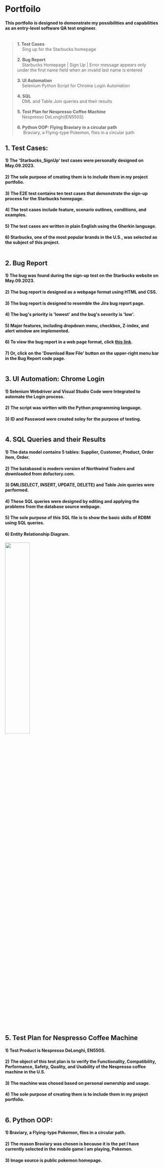 # Portfoilo 

 #### This portfolio is designed to demonstrate my possibilities and capabilities as an entry-level software QA test engineer. <br><br>
 
>  **1. Test Cases<br>**
>  &nbsp;&nbsp; &nbsp;Sing up for the Starbucks homepage <br><br>
>  **2. Bug Report <br>**
>  &nbsp;&nbsp; &nbsp;Starbucks Homepage | Sign Up | Error message appears only under the first name field when an invalid last name is entered <br><br>
>  **3. UI Automation<br>**
>   &nbsp;&nbsp; &nbsp;Selenium Python Script for Chrome Login Automation <br><br> 
>  **4. SQL <br>**
>  &nbsp;&nbsp; &nbsp;DML and Table Join queries and their results <br><br>
>  **5. Test Plan for Nespresso Coffee Machine <br>**
>  &nbsp;&nbsp; &nbsp;Nespresso DeLonghi(EN550S) <br><br>
>  **6. Python OOP: Flying Braviary in a circular path <br>**
>  &nbsp;&nbsp; &nbsp; Braviary, a Flying-type Pokemon, flies in a circular path


## 1. Test Cases: 

#### 1) The 'Starbucks_SignUp' test cases were personally designed on May.09.2023.
#### 2) The sole purpose of creating them is to include them in my project portfolio.
#### 3) The E2E test contains ten test cases that demonstrate the sign-up process for the Starbucks homepage.
#### 4) The test cases include feature, scenario outlines, conditions, and examples. 
#### 5) The test cases are written in plain English using the Gherkin language.
#### 6) Starbucks, one of the most popular brands in the U.S., was selected as the subject of this project. <br><br>


## 2. Bug Report
 
 #### 1) The bug was found during the sign-up test on the Starbucks website on May.09.2023.
 #### 2) The bug report is designed as a webpage format using HTML and CSS.
 #### 3) The bug report is designed to resemble the Jira bug report page.
 #### 4) The bug's priority is 'lowest' and the bug's severity is 'low'. 
 #### 5) Major features, including dropdown menu, checkbox, Z-index, and alert window are implemented.
 #### 6) To view the bug report in a web page format, click [this link](https://yuhwauniverse.github.io/webhostingpage/).
 #### 7) Or, click on the 'Download Raw File' button on the upper-right menu bar in the Bug Report code page.<br><br>


## 3. UI Automation: Chrome Login 

 #### 1) Selenium Webdriver and Visual Studio Code were Integrated to automate the Login process.
 #### 2) The script was wirtten with the Python programming language.
 #### 3) ID and Password were created soley for the purpose of testing. <br><br>

## 4. SQL Queries and their Results 
 
 #### 1) The data model contains 5 tables: Supplier, Customer, Product, Order item, Order.
 #### 2) The batabased is modern version of Northwind Traders and downloaded from dofactory.com.
 #### 3) DML(SELECT, INSERT, UPDATE, DELETE) and Table Join queries were performed.
 #### 4) These SQL queries were designed by editing and applying the problems from the database source webpage. 
 #### 5) The sole purpose of this SQL file is to show the basic skills of RDBM using SQL queries.
 #### 6) Entity Relationship Diagram. <br>
 <Img width="40%" src="https://user-images.githubusercontent.com/132421498/237453288-4ff5abe8-ea3e-4f6c-b9f2-c537ce425e6e.jpg"/> <br> <br>
 
## 5. Test Plan for Nespresso Coffee Machine

 #### 1) Test Product is Nespresso DeLonghi, EN550S.
 #### 2) The object of this test plan is to verify the Functionality, Compatibility, Performance, Safety, Quality, and Usability of the Nespresso coffee machine in the U.S.
 #### 3) The machine was chosed based on personal ownership and usage. 
 #### 4) The sole purpose of creating them is to include them in my project portfolio.<br><br>
 
 ## 6. Python OOP:  
  
  #### 1) Braviary, a Flying-type Pokemon, flies in a circular path. 
  #### 2) The reason Braviary was chosen is because it is the pet I have currently selected in the mobile game I am playing, Pokemon.
  #### 3) Image source is public pokemon homepage.
  
  
  
